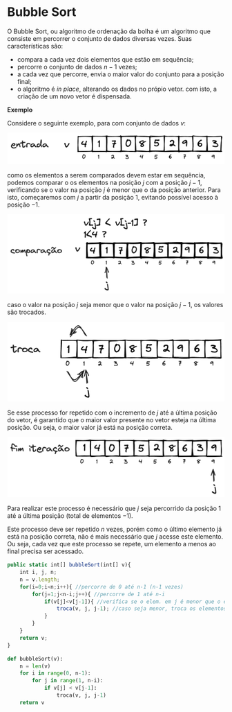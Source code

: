 # Bubble Sort

O Bubble Sort, ou algoritmo de ordenação da bolha é um algoritmo que consiste em percorrer o conjunto de dados diversas vezes. Suas características são:
- compara a cada vez dois elementos que estão em sequência;
- percorre o conjunto de dados $n-1$ vezes;
- a cada vez que percorre, envia o maior valor do conjunto para a posição final;
- o algoritmo é *in place*, alterando os dados no própio vetor. com isto, a criação de um novo vetor é dispensada.

**Exemplo** 

Considere o seguinte exemplo, para com conjunto de dados $v$:

<!-- ![ima](./img/bubble_sort_01-entrada.svg) -->
![bubblesort-entrada](./img/bubble_sort_01-entrada.png)

como os elementos a serem comparados devem estar em sequência, podemos comparar o os elementos na posição $j$ com a posição $j-1$, verificando se o valor na posição $j$ é menor que o da posição anterior. Para isto, começaremos com $j$ a partir da posição $1$, evitando possível acesso à posição $-1$. 

![bubblesort-comparacao](./img/bubble_sort_02-comparacao.png)

caso o valor na posição $j$ seja menor que o valor na posição $j-1$, os valores são trocados.

![bubblesort-troca](./img/bubble_sort_03-troca.png)

Se esse processo for repetido com o incremento de $j$ até a última posição do vetor, é garantido que o maior valor presente no vetor esteja na última posição. Ou seja, o maior valor já está na posição correta.


![bubblesort-troca](./img/bubble_sort_04-fim_iteracao.png)

Para realizar este processo é necessário que $j$ seja percorrido da posição $1$ até a última posição (total de elementos $-1$).

Este processo deve ser repetido $n$ vezes, porém como o último elemento já está na posição correta, não é mais necessário que $j$ acesse este elemento. Ou seja, cada vez que este processo se repete, um elemento a menos ao final precisa ser acessado.

```javascript
public static int[] bubbleSort(int[] v){
    int i, j, n;
    n = v.length;
    for(i=0;i<n;i++){ //percorre de 0 até n-1 (n-1 vezes)
        for(j=1;j<n-i;j++){ //percorre de 1 até n-i
            if(v[j]<v[j-1]){ //verifica se o elem. em j é menor que o elem. em j-1
                troca(v, j, j-1); //caso seja menor, troca os elementos
            }
        }
    }
    return v;
}
```


```python
def bubbleSort(v):
    n = len(v)
    for i in range(0, n-1):
        for j in range(1, n-i):
            if v[j] < v[j-1]:
                troca(v, j, j-1)
    return v
```